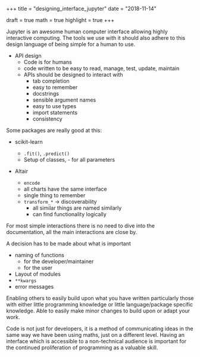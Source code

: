 +++
title = "designing_interface_jupyter"
date = "2018-11-14"

draft = true
math = true
highlight = true
+++

Jupyter is an awesome human computer interface
allowing highly interactive computing.
The tools we use with it
should also adhere to this design language
of being simple for a human to use.

- API design
    - Code is for humans
    - code written to be easy to read, manage, test, update, maintain
    - APIs should be designed to interact with
        - tab completion
        - easy to remember
        - docstrings
        - sensible argument names
        - easy to use types
        - import statements
        - consistency


Some packages are really good at this:

- scikit-learn
    - `.fit()`, `.predict()`
    - Setup of classes, <Shift>-<Tab> for all parameters

- Altair
    - `encode`
    - all charts have the same interface
    - single thing to remember
    - `transform_*` -> discoverability
        - all similar things are named similarly
        - can find functionality logically

For most simple interactions there is no need to dive into the documentation,
all the main interactions are close by.

A decision has to be made about what is important

- naming of functions
    - for the developer/maintainer
    - for the user
- Layout of modules
- `**kwargs`
- error messages

Enabling others to easily build upon what you have written
particularly those with either little programming knowledge
or little language/package specific knowledge.
Able to easily make minor changes to build upon
or adapt your work.

Code is not just for developers,
it is a method of communicating ideas
in the same way we have been using maths,
just on a different level.
Having an interface which is accessible to a non-technical audience
is important for the continued proliferation of programming
as a valuable skill.
